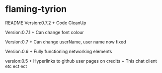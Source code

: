 flaming-tyrion
==============
README
Version:0.7.2
+
Code CleanUp

Version:0.7.1
+
Can change font colour

Version:0.7
+
Can change userName, user name now fixed

Version:0.6
+
Fully functioning networking elements

version:0.5
+
Hyperlinks to github user pages on credits
+
This chat client etc ect ect